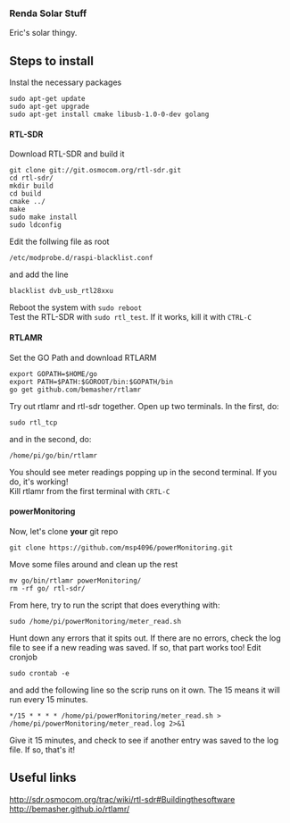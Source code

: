 ### Renda Solar Stuff
Eric's solar thingy.

## Steps to install
Instal the necessary packages  
```
sudo apt-get update
sudo apt-get upgrade
sudo apt-get install cmake libusb-1.0-0-dev golang
```
#### RTL-SDR
Download RTL-SDR and build it  
```
git clone git://git.osmocom.org/rtl-sdr.git
cd rtl-sdr/
mkdir build
cd build
cmake ../
make
sudo make install
sudo ldconfig
```
Edit the follwing file as root
```
/etc/modprobe.d/raspi-blacklist.conf
```
and add the line
```
blacklist dvb_usb_rtl28xxu
```
Reboot the system with ```sudo reboot```  
Test the RTL-SDR with ```sudo rtl_test```. If it works, kill it with ```CTRL-C```


#### RTLAMR
Set the GO Path and download RTLARM  
```
export GOPATH=$HOME/go
export PATH=$PATH:$GOROOT/bin:$GOPATH/bin
go get github.com/bemasher/rtlamr
```
Try out rtlamr and rtl-sdr together. Open up two terminals. In the first, do:  
```
sudo rtl_tcp
```
and in the second, do:  
```
/home/pi/go/bin/rtlamr
```  
You should see meter readings popping up in the second terminal. If you do, it's working!  
Kill rtlamr from the first terminal with ```CRTL-C```

#### powerMonitoring
Now, let's clone **your** git repo
```
git clone https://github.com/msp4096/powerMonitoring.git
```
Move some files around and clean up the rest
```
mv go/bin/rtlamr powerMonitoring/
rm -rf go/ rtl-sdr/
```
From here, try to run the script that does everything with:
```
sudo /home/pi/powerMonitoring/meter_read.sh
```
Hunt down any errors that it spits out. If there are no errors, check the log file to see if a new reading was saved. If so, that part works too! Edit cronjob
```
sudo crontab -e
```
and add the following line so the scrip runs on it own. The 15 means it will run every 15 minutes.
```
*/15 * * * * /home/pi/powerMonitoring/meter_read.sh > /home/pi/powerMonitoring/meter_read.log 2>&1
```
Give it 15 minutes, and check to see if another entry was saved to the log file. If so, that's it!

## Useful links
http://sdr.osmocom.org/trac/wiki/rtl-sdr#Buildingthesoftware  
http://bemasher.github.io/rtlamr/
